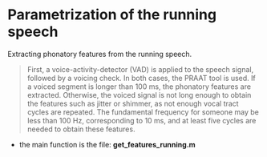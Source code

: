 # Parametrization of the running speech

Extracting phonatory features from the running speech.

> First, a voice-activity-detector (VAD) is applied to the speech signal, followed by a voicing check. In both cases, the PRAAT tool is used. If a voiced segment is longer than 100 ms, the phonatory features are extracted. Otherwise, the voiced signal is not long enough to obtain the features such as jitter or shimmer, as not enough vocal tract cycles are repeated. The fundamental frequency for someone may be less than 100 Hz, corresponding to 10 ms, and at least five cycles are needed to obtain these features.


* the main function is the file: **get_features_running.m**
